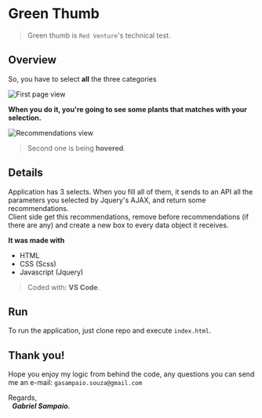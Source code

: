 # Green Thumb

> Green thumb is `Red Venture`'s technical test.

## Overview

So, you have to select **all** the three categories

![First page view](https://imgur.com/PA9hdyB.png)

**When you do it, you're going to see some plants that matches with your selection.**

![Recommendations view](https://imgur.com/xthGCsI.png)
> Second one is being **hovered**.

## Details

Application has 3 selects. When you fill all of them, it sends to an API all the parameters you selected by Jquery's AJAX, and return some recommendations. <br />
Client side get this recommendations, remove before recommendations (if there are any) and create a new box to every data object it receives.

**It was made with**

* HTML
* CSS (Scss)
* Javascript (Jquery)

> Coded with: **VS Code**.

## Run

To run the application, just clone repo and execute `index.html`.

## Thank you!

Hope you enjoy my logic from behind the code, any questions you can send me an e-mail: `gasampaio.souza@gmail.com`

Regards, <br />
&nbsp; _**Gabriel Sampaio.**_

